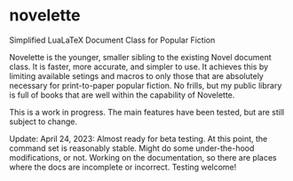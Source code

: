 # novelette
Simplified LuaLaTeX Document Class for Popular Fiction

Novelette is the younger, smaller sibling to the existing Novel document class.
It is faster, more accurate, and simpler to use. It achieves this by limiting
available setings and macros to only those that are absolutely necessary for
print-to-paper popular fiction. No frills, but my public library is full of
books that are well within the capability of Novelette.

This is a work in progress. The main features have
been tested, but are still subject to change.

Update: April 24, 2023: Almost ready for beta testing. At this point,
the command set is reasonably stable. Might do some
under-the-hood modifications, or not. Working on the documentation,
so there are places where the docs are incomplete or incorrect.
Testing welcome!
